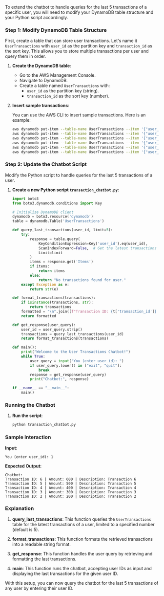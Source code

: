 To extend the chatbot to handle queries for the last 5 transactions of a specific user, you will need to modify your DynamoDB table structure and your Python script accordingly.

### Step 1: Modify DynamoDB Table Structure

First, create a table that can store user transactions. Let's name it `UserTransactions` with `user_id` as the partition key and `transaction_id` as the sort key. This allows you to store multiple transactions per user and query them in order.

1. **Create the DynamoDB table**:

    - Go to the AWS Management Console.
    - Navigate to DynamoDB.
    - Create a table named `UserTransactions` with:
        - `user_id` as the partition key (string).
        - `transaction_id` as the sort key (number).

2. **Insert sample transactions**:

    You can use the AWS CLI to insert sample transactions. Here is an example:

    ```bash
    aws dynamodb put-item --table-name UserTransactions --item '{"user_id": {"S": "1"}, "transaction_id": {"N": "1"}, "amount": {"N": "100"}, "description": {"S": "Transaction 1"}}'
    aws dynamodb put-item --table-name UserTransactions --item '{"user_id": {"S": "1"}, "transaction_id": {"N": "2"}, "amount": {"N": "200"}, "description": {"S": "Transaction 2"}}'
    aws dynamodb put-item --table-name UserTransactions --item '{"user_id": {"S": "1"}, "transaction_id": {"N": "3"}, "amount": {"N": "300"}, "description": {"S": "Transaction 3"}}'
    aws dynamodb put-item --table-name UserTransactions --item '{"user_id": {"S": "1"}, "transaction_id": {"N": "4"}, "amount": {"N": "400"}, "description": {"S": "Transaction 4"}}'
    aws dynamodb put-item --table-name UserTransactions --item '{"user_id": {"S": "1"}, "transaction_id": {"N": "5"}, "amount": {"N": "500"}, "description": {"S": "Transaction 5"}}'
    aws dynamodb put-item --table-name UserTransactions --item '{"user_id": {"S": "1"}, "transaction_id": {"N": "6"}, "amount": {"N": "600"}, "description": {"S": "Transaction 6"}}'
    ```

### Step 2: Update the Chatbot Script

Modify the Python script to handle queries for the last 5 transactions of a user.

1. **Create a new Python script `transaction_chatbot.py`**:

    ```python
    import boto3
    from boto3.dynamodb.conditions import Key

    # Initialize DynamoDB client
    dynamodb = boto3.resource('dynamodb')
    table = dynamodb.Table('UserTransactions')

    def query_last_transactions(user_id, limit=5):
        try:
            response = table.query(
                KeyConditionExpression=Key('user_id').eq(user_id),
                ScanIndexForward=False,  # Get the latest transactions
                Limit=limit
            )
            items = response.get('Items')
            if items:
                return items
            else:
                return "No transactions found for user."
        except Exception as e:
            return str(e)

    def format_transactions(transactions):
        if isinstance(transactions, str):
            return transactions
        formatted = "\n".join([f"Transaction ID: {t['transaction_id']} | Amount: {t['amount']} | Description: {t['description']}" for t in transactions])
        return formatted

    def get_response(user_query):
        user_id = user_query.strip()
        transactions = query_last_transactions(user_id)
        return format_transactions(transactions)

    def main():
        print("Welcome to the User Transactions Chatbot!")
        while True:
            user_query = input("You (enter user_id): ")
            if user_query.lower() in ["exit", "quit"]:
                break
            response = get_response(user_query)
            print("Chatbot:", response)

    if __name__ == "__main__":
        main()
    ```

### Running the Chatbot

1. **Run the script**:

    ```bash
    python transaction_chatbot.py
    ```

### Sample Interaction

**Input:**

```
You (enter user_id): 1
```

**Expected Output:**

```
Chatbot: 
Transaction ID: 6 | Amount: 600 | Description: Transaction 6
Transaction ID: 5 | Amount: 500 | Description: Transaction 5
Transaction ID: 4 | Amount: 400 | Description: Transaction 4
Transaction ID: 3 | Amount: 300 | Description: Transaction 3
Transaction ID: 2 | Amount: 200 | Description: Transaction 2
```

### Explanation

1. **query_last_transactions**: This function queries the `UserTransactions` table for the latest transactions of a user, limited to a specified number (default is 5).

2. **format_transactions**: This function formats the retrieved transactions into a readable string format.

3. **get_response**: This function handles the user query by retrieving and formatting the last transactions.

4. **main**: This function runs the chatbot, accepting user IDs as input and displaying the last transactions for the given user ID.

With this setup, you can now query the chatbot for the last 5 transactions of any user by entering their user ID.
